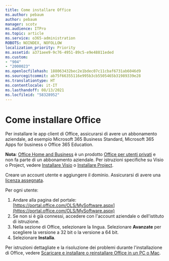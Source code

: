 ```yaml
---
title: Come installare Office
ms.author: pebaum
author: pebaum
manager: scotv
ms.audience: ITPro
ms.topic: article
ms.service: o365-administration
ROBOTS: NOINDEX, NOFOLLOW
localization_priority: Priority
ms.assetid: a371aee9-9c76-4951-89c5-e9e48811eded
ms.custom:
- "904"
- "2000023"
ms.openlocfilehash: 188063432bec2e1bdec07c11cbaf6731ab6046d9
ms.sourcegitcommit: ab75f66355116e995b3cb5505465b31989339e28
ms.translationtype: HT
ms.contentlocale: it-IT
ms.lasthandoff: 08/13/2021
ms.locfileid: "58328952"
---
```

# <a name="how-to-install-office"></a>Come installare Office

Per installare le app client di Office, assicurarsi di avere un abbonamento aziendale, ad esempio Microsoft 365 Business Standard, Microsoft 365 Apps for business o Office 365 Education.
  
**Nota**: [Office Home and Business](https://support.microsoft.com/office/28cbc8cf-1332-4f04-9123-9b660abb629e?wt.mc_id=Alchemy_ClientDIA) è un prodotto [Office per utenti privati](https://support.microsoft.com/office/28cbc8cf-1332-4f04-9123-9b660abb629e?wt.mc_id=alchemy_clientdia) e non fa parte di un abbonamento aziendale. Per istruzioni specifiche su Visio o Project, vedere [Installare Visio](https://support.microsoft.com/office/f98f21e3-aa02-4827-9167-ddab5b025710?wt.mc_id=Alchemy_ClientDIA) o [Installare Project](https://support.microsoft.com/office/7059249b-d9fe-4d61-ab96-5c5bf435f281?wt.mc_id=Alchemy_ClientDIA).

Creare un account utente e aggiungere il dominio. Assicurarsi di avere una [licenza assegnata](https://docs.microsoft.com/microsoft-365/admin/add-users/add-users).

Per ogni utente:

1. Andare alla pagina del portale:[https://portal.office.com/OLS/MySoftware.aspx](https://portal.office.com/OLS/MySoftware.aspx)
2. Se non si è già connessi, accedere con l'account aziendale o dell'istituto di istruzione.
3. Nella sezione di Office, selezionare la lingua. Selezionare **Avanzate** per scegliere la versione a 32 bit o la versione a 64 bit.
4. Selezionare **Installa**.

Per istruzioni dettagliate e la risoluzione dei problemi durante l'installazione di Office, vedere [Scaricare e installare o reinstallare Office in un PC o Mac](https://support.office.com/article/4414eaaf-0478-48be-9c42-23adc4716658?wt.mc_id=Alchemy_ClientDIA).
